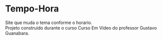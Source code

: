 # Tempo-Hora
 Site que muda o tema conforme o horario.<br>
 Projeto construido durante o curso Curso Em Vídeo do professor Gustavo Guanabara.
